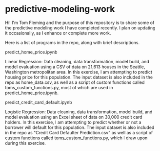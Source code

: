 # predictive-modeling-work

Hi! I'm Tom Fleming and the purpose of this repository is to share some of the predictive modeling work I have completed recently. I plan on updating it occasionally, as I enhance or complete more work.

Here is a list of programs in the repo, along with brief descriptions.


predict_home_price.ipynb

Linear Regression: Data cleaning, data transformation, model build, and model evaluation using a CSV of data on 21,613 houses in the Seattle, Washington metropolitan area. In this exercise, I am attempting to predict housing price for this population. The input dataset is also included in the repo as home_data.csv, as well as a script of custom functions called toms_custom_functions.py, most of which are used in predict_home_price.ipynb.

predict_credit_card_default.ipynb

Logistic Regression: Data cleaning, data transformation, model build, and model evaluation using an Excel sheet of data on 30,000 credit card holders. In this exercise, I am attempting to predict whether or not a borrower will default for this population. The input dataset is also included in the repo as "Credit Card Defaulter Prediction.csv" as well as a script of custom functions called toms_custom_functions.py, which I draw upon during this exercise.
